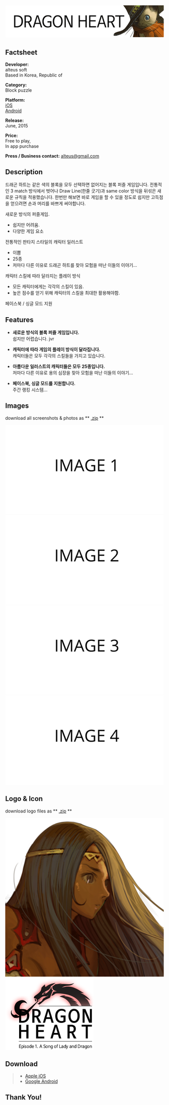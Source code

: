 # ![alteus soft](../../assets/images/headerDragonHeart.png)

## Factsheet

**Developer:**  
alteus soft  
Based in Korea, Republic of

**Category:**  
Block puzzle

**Platform:**  
[iOS][dnIos]  
[Android][dnAndroid]

**Release:**  
June, 2015

**Price:**  
Free to play,  
In app purchase

**Press / Business contact:**
[alteus@gmail.com][contact]

## Description

드래곤 하트는 같은 색의 블록을 모두 선택하면 없어지는 블록 퍼즐 게임입니다.
전통적인 3 match 방식에서 벗어나 Draw Line(한줄 긋기)과 same color 방식을 뒤섞은 새로운 규칙을
적용했습니다.
한번만 해보면 바로 게임을 할 수 있을 정도로 쉽지만 고득점을 얻으려면 손과 머리를 바쁘게 써야합니다.


새로운 방식의 퍼즐게임.
- 쉽지만 어려움.
- 다양한 게임 요소


전통적인 판타지 스타일의 캐릭터 일러스트
- 이쁨
- 25종
- 저마다 다른 이유로 드래곤 하트를 찾아 모험을 떠난 이들의 이야기...


캐릭터 스킬에 따라 달라지는 플레이 방식
- 모든 캐릭터에게는 각각의 스킬이 있음.
- 높은 점수를 얻기 위해 캐릭터의 스킬을 최대한 활용해야함.

페이스북 / 싱글 모드 지원






## Features

* **새로운 방식의 블록 퍼즐 게임입니다.**<br />
쉽지만 어렵습니다. jvr

* **캐릭터에 따라 게임의 플레이 방식이 달라집니다.**<br />
캐릭터들은 모두 각각의 스킬들을 가지고 있습니다.

* **아름다운 일러스트의 캐릭터들은 모두 25종입니다.**<br />
저마다 다른 이유로 용의 심장을 찾아 모험을 떠난 이들의 이야기...

* **페이스북, 싱글 모드를 지원합니다.**<br />
주간 랭킹 시스템...

## Images

download all screenshots & photos as ** [.zip](../../assets/images/images.zip "Images zip") **

[![image_01_name](../../assets/images/image_01.png)](../../assets/images/image_01.png)
[![image_02_name](../../assets/images/image_02.png)](../../assets/images/image_02.png)
[![image_03_name](../../assets/images/image_03.png)](../../assets/images/image_03.png)
[![image_04_name](../../assets/images/image_04.png)](../../assets/images/image_04.png)

## Logo & Icon

download logo files as ** [.zip](../../assets/images/logoDragonHeart.zip "Logo & Icon zip") **

[![icon](../../assets/images/iconDragonHeart.png)](../../assets/images/iconDragonHeart.png "Icon")
[![logo](../../assets/images/logoDragonHeart.png)](../../assets/images/logoDragonHeart.png "Logo")

## Download

> * [Apple iOS][dnIos]
> * [Google Android][dnAndroid]

## Thank You!

<!--- =====================================================================  -->
<!--- Referenced links -->

[homepage]: http://companydomain.com "Company Name"

[contact]: mailto:alteus@gmail.com

[dnIos]: https://dragonheart.parseapp.com
[dnAndroid]: https://dragonheart.parseapp.com

<!--- Social -->

[twitter]: https://twitter.com/companyname
[facebook]: https://facebook.com/companyname
[skype]: callto:companyskypename

<!--- Projects  -->

[Korean]: projects/DragonHeart_KR/
